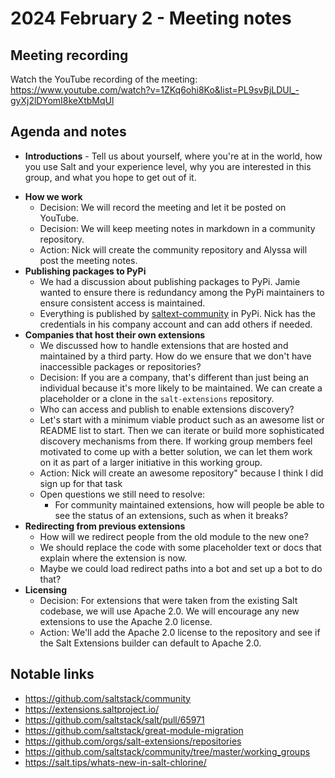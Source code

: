 # 2024 February 2 - Meeting notes

## Meeting recording

Watch the YouTube recording of the meeting: https://www.youtube.com/watch?v=1ZKq6ohi8Ko&list=PL9svBjLDUl_-gyXj2lDYomI8keXtbMqUl

## Agenda and notes

* **Introductions** - Tell us about yourself, where you're at in the world, how you use Salt and your experience level, why you are interested in this group, and what you hope to get out of it.
- **How we work**
  - Decision: We will record the meeting and let it be posted on YouTube.
  - Decision: We will keep meeting notes in markdown in a community repository.
  - Action: Nick will create the community repository and Alyssa will post the meeting notes.
- **Publishing packages to PyPi**
  - We had a discussion about publishing packages to PyPi. Jamie wanted to ensure there is redundancy among the PyPi maintainers to ensure consistent access is maintained.
  - Everything is published by [saltext-community](https://pypi.org/user/saltext-community/) in PyPi. Nick has the credentials in his company account and can add others if needed.
- **Companies that host their own extensions**
  - We discussed how to handle extensions that are hosted and maintained by a third party. How do we ensure that we don't have inaccessible packages or repositories?
  - Decision: If you are a company, that's different than just being an individual because it's more likely to be maintained. We can create a placeholder or a clone in the `salt-extensions` repository.
  - Who can access and publish to enable extensions discovery?
  - Let's start with a minimum viable product such as an awesome list or README list to start. Then we can iterate or build more sophisticated discovery mechanisms from there. If working group members feel motivated to come up with a better solution, we can let them work on it as part of a larger initiative in this working group.
  - Action: Nick will create an awesome repository" because I think I did sign up for that task
  - Open questions we still need to resolve:
    - For community maintained extensions, how will people be able to see the status of an extensions, such as when it breaks?
- **Redirecting from previous extensions**
  - How will we redirect people from the old module to the new one?
  - We should replace the code with some placeholder text or docs that explain where the extension is now.
  - Maybe we could load redirect paths into a bot and set up a bot to do that?
- **Licensing**
  - Decision: For extensions that were taken from the existing Salt codebase, we will use Apache 2.0. We will encourage any new extensions to use the Apache 2.0 license.
  - Action: We'll add the Apache 2.0 license to the repository and see if the Salt Extensions builder can default to Apache 2.0.


## Notable links

- https://github.com/saltstack/community
- https://extensions.saltproject.io/
- https://github.com/saltstack/salt/pull/65971
- https://github.com/saltstack/great-module-migration
- https://github.com/orgs/salt-extensions/repositories
- https://github.com/saltstack/community/tree/master/working_groups
- https://salt.tips/whats-new-in-salt-chlorine/